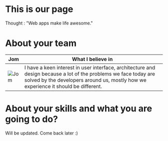 This is our page
================
Thought : "Web apps make life awesome."

About your team
===========================
| Jom | What I believe in
|--- |--- 
| ![Jom](https://d13yacurqjgara.cloudfront.net/users/542859/avatars/normal/jomjose.jpg?1404132837) | I have a keen interest in user interface, architecture and design because a lot of the problems we face today are solved by the developers around us, mostly how we experience it should be different. |

About your skills and what you are going to do?
=======
Will be updated.
Come back later :)
